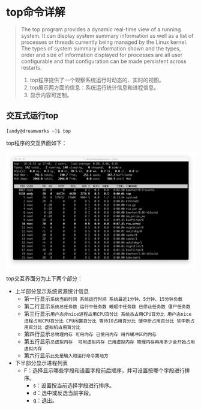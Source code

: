 # top命令详解

>The  top  program provides a dynamic real-time view of a running system.  It can display system summary information as well as a list of processes or threads currently being managed by the Linux kernel.   The  types  of  system summary information shown and the types, order and size of information displayed for processes are all user configurable and that  configuration  can  be  made  persistent across restarts.
>
>1. top程序提供了一个观察系统运行时动态的、实时的视图。
>2. top展示两方面的信息：系统运行统计信息和进程信息。
>3. 显示内容可定制。



## 交互式运行top

`[andy@dreamworks ~]$ top`

top程序的交互界面如下：

![top-1](https://github.com/HanJunwei/HanJunwei.github.io/blob/main/system-admin-cmd/images/top-1.jpg)



top交互界面分为上下两个部分：

- 上半部分显示系统资源统计信息
  - 第一行显示`系统当前时间 系统运行时间 系统最近1分钟、5分钟、15分钟负载`
  - 第二行显示`系统总任务数 运行中任务数 睡眠中任务数 已停止任务数 僵尸任务数 `
  - 第三行显示`用户态非nice进程占用CPU百分比 系统态占用CPU百分比 用户态nice进程占用CPU百分比 CPU闲置百分比 等待IO占用百分比 硬中断占用百分比 软中断占用百分比 虚拟机占用百分比`
  - 第四行显示`总物理内存 可用内存 已使用内存 用作缓冲区的内存`
  - 第五行显示`总虚拟内存  可用虚拟内存 已用虚拟内存 物理内存再用多少会开始占用虚拟内存`
  - 第六行显示`此处是输入和运行命令第地方`
- 下半部分显示进程列表
  - F：选择显示哪些字段和设置字段前后顺序，并可设置按哪个字段进行排序。
    - s：设置按当前选择字段进行排序。
    - d：选中或反选当前字段。
    - q：退出。





